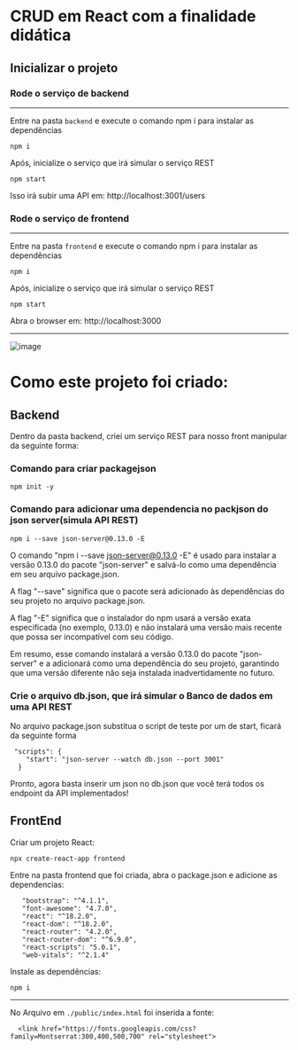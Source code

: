 # CRUD em React com a finalidade didática
## Inicializar o projeto
### Rode o serviço de backend
<hr/>
Entre na pasta <code>backend</code> e execute o comando npm i para instalar as dependências

```
npm i
```
Após, inicialize o serviço que irá simular o serviço REST
```
npm start
```
Isso irá subir uma API em:  http://localhost:3001/users

### Rode o serviço de frontend
<hr/>
Entre na pasta <code>frontend</code> e execute o comando npm i para instalar as dependências

```
npm i
```
Após, inicialize o serviço que irá simular o serviço REST
```
npm start
```
Abra o browser em:  http://localhost:3000
<hr/>

![image](https://user-images.githubusercontent.com/58981492/226485738-16ad0307-bea6-40db-a405-a6a76d18aab0.png)


# Como este projeto foi criado:

## Backend

Dentro da pasta backend, criei um serviço REST para nosso front manipular da seguinte forma: 

### Comando para criar packagejson
```
npm init -y
```
### Comando para adicionar uma dependencia no packjson do json server(simula API REST)

```
npm i --save json-server@0.13.0 -E
```
O comando "npm i --save json-server@0.13.0 -E" é usado para instalar a versão 0.13.0 do pacote "json-server" e salvá-lo como uma dependência em seu arquivo package.json.

A flag "--save" significa que o pacote será adicionado às dependências do seu projeto no arquivo package.json.

A flag "-E" significa que o instalador do npm usará a versão exata especificada (no exemplo, 0.13.0) e não instalará uma versão mais recente que possa ser incompatível com seu código.

Em resumo, esse comando instalará a versão 0.13.0 do pacote "json-server" e a adicionará como uma dependência do seu projeto, garantindo que uma versão diferente não seja instalada inadvertidamente no futuro.

### Crie o arquivo db.json, que irá simular o Banco de dados em uma API REST

No arquivo package.json substitua o script de teste por um de start, ficará da seguinte forma 
```
 "scripts": {
    "start": "json-server --watch db.json --port 3001"
  }
```
Pronto, agora basta inserir um json no db.json que você terá todos os endpoint da API implementados!

 ## FrontEnd

Criar um projeto React:
 ```
 npx create-react-app frontend
```

Entre na pasta frontend que foi criada, abra o package.json e adicione as dependencias:

 ```
    "bootstrap": "^4.1.1",
    "font-awesome": "4.7.0",
    "react": "^18.2.0",
    "react-dom": "^18.2.0",
    "react-router": "4.2.0",
    "react-router-dom": "^6.9.0",
    "react-scripts": "5.0.1",
    "web-vitals": "^2.1.4"
```
Instale as dependências:
 ```
 npm i
```

----------------------
No Arquivo em <code>./public/index.html</code> foi inserida a fonte: 

```
  <link href="https://fonts.googleapis.com/css?family=Montserrat:300,400,500,700" rel="stylesheet">
```



